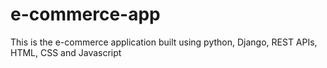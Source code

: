 # e-commerce-app
This is the e-commerce application built using python, Django, REST APIs, HTML, CSS and Javascript
